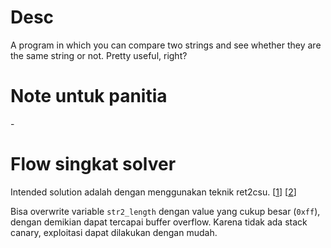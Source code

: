 # Desc

A program in which you can compare two strings and see whether they are the same string or not. Pretty useful, right?

# Note untuk panitia

\-

# Flow singkat solver

Intended solution adalah dengan menggunakan teknik ret2csu. [[1](https://ropemporium.com/challenge/ret2csu.html)] [[2](https://i.blackhat.com/briefings/asia/2018/asia-18-Marco-return-to-csu-a-new-method-to-bypass-the-64-bit-Linux-ASLR-wp.pdf)]

Bisa overwrite variable `str2_length` dengan value yang cukup besar (`0xff`), dengan demikian dapat tercapai buffer overflow. Karena tidak ada stack canary, exploitasi dapat dilakukan dengan mudah.
